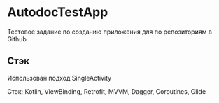 AutodocTestApp
===============
Тестовое задание по созданию приложения для по репозиториям в Github


Стэк
-----------

Использован подход SingleActivity

Стэк: Kotlin, ViewBinding, Retrofit, MVVM, Dagger, Coroutines, Glide
